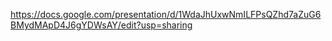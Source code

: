 https://docs.google.com/presentation/d/1WdaJhUxwNmILFPsQZhd7aZuG6BMydMApD4J6gYDWsAY/edit?usp=sharing